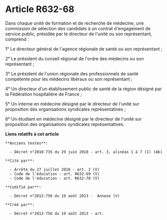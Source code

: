 # Article R632-68

Dans chaque unité de formation et de recherche de médecine, une commission de sélection des candidats à un contrat
d'engagement de service public, présidée par le directeur de l'unité ou son représentant, comprend :

1° Le directeur général de l'agence régionale de santé ou son représentant ;

2° Le président du conseil régional de l'ordre des médecins ou son représentant ;

3° Le président de l'union régionale des professionnels de santé compétente pour les médecins libéraux ou son représentant ;

4° Un directeur d'un établissement public de santé de la région désigné par la Fédération hospitalière de France ;

5° Un interne en médecine désigné par le directeur de l'unité sur proposition des organisations syndicales représentatives ;

6° Un étudiant en médecine désigné par le directeur de l'unité sur proposition des organisations syndicales représentatives.

**Liens relatifs à cet article**

	**Anciens textes**:

	  - Décret n°2010-735 du 29 juin 2010 - art. 3, alinéas 1 à 7 (I) (Ab)

	**Cité par**:

	  - Arrêté du 27 juillet 2010 - art. 2 (V)
	  - Code de l'éducation - art. R632-69 (V)
	  - Code de l'éducation - art. R632-70 (V)

	**Codifié par**:

	  - Décret n°2013-756 du 19 août 2013 -  Annexe (V)

	**Créé par**:

	  - Décret n°2013-756 du 19 août 2013 - art.
